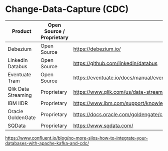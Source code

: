 # Change-Data-Capture (CDC)

| Product | Open Source / Proprietary | Website | 
|----|----|----|
| Debezium | Open Source | https://debezium.io/ |
| LinkedIn Databus | Open Source | https://github.com/linkedin/databus |
| Eventuate Tram | Open Source | https://eventuate.io/docs/manual/eventuate-tram/latest/about-eventuate-tram.html#about-eventuate-tram |
| Qlik Data Streaming | Proprietary | https://www.qlik.com/us/data-streaming/data-streaming-cdc | 
| IBM IIDR | Proprietary | https://www.ibm.com/support/knowledgecenter/SSTRGZ_11.4.0/com.ibm.cdcdoc.mcadminguide.doc/concepts/overview_of_cdc.html |
| Oracle GoldenGate | Proprietary | https://docs.oracle.com/goldengate/c1230/gg-winux/GGCON/introduction-oracle-goldengate.htm |
| SQData | Proprietary | https://www.sqdata.com/ |


https://www.confluent.io/blog/no-more-silos-how-to-integrate-your-databases-with-apache-kafka-and-cdc/

